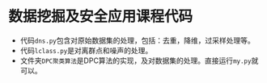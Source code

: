 # 数据挖掘及安全应用课程代码

- 代码`dns.py`包含对原始数据集的处理，包括：去重，降维，过采样处理等。
- 代码`lclass.py`是对离群点和噪声的处理。
- 文件夹`DPC聚类算法`是DPC算法的实现，及对数据集的处理。直接运行`my.py`就可以。
